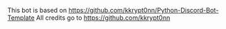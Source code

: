 This bot is based on https://github.com/kkrypt0nn/Python-Discord-Bot-Template
All credits go to https://github.com/kkrypt0nn

